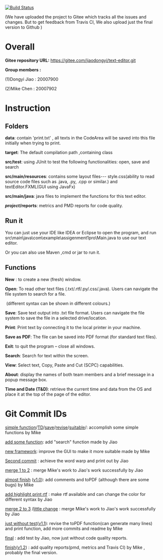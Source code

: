 [![Build Status](https://app.travis-ci.com/ookkcheng/ass1.svg?branch=main)](https://app.travis-ci.com/ookkcheng/ass1)

(We have uploaded the project to Gitee which tracks all the issues and changes. But to get feedback from Travis CI, We also upload just the final version to Github )

# Overall

**Gitee repository URL:** https://gitee.com/jiaodongyi/text-editor.git



**Group members :** 

(1)Dongyi Jiao : 20007900

(2)Mike Chen : 20007902



# Instruction

## Folders

**data**:  contain 'print.txt' , all texts in the CodeArea will be saved into this file initially when trying to print.

**target**: The default compilation path ,containing class

**src/test**: using JUnit to test the following functionalities: open, save and search

**src/main/resources**:  contains some layout files--- style.css(ability to read source code files such as .java, .py, .cpp or similar.) and textEditor.FXML(GUI using JavaFx)

**src/main/java**: java files to implement the functions for this text editor.

**$project$/reports**: metrics and PMD reports for code quality.



## Run it

You can just use your IDE like IDEA or Eclipse to open the program, and run src\main\java\com\example\assigenment1pro\Main.java to use our text editor.

Or you can also use Maven ,cmd or jar to run it.



## Functions

**New** : to create a new (fresh) window.

**Open**: To read other text files (.txt/.rtf/.py/.css/.java). Users can navigate the file system to search for a file.

​			(different syntax can be shown in different colours.)

**Save**: Save text output into .txt file format. Users can navigate the file system to save the file in a selected drive/location.

**Print**: Print text by connecting it to the local printer in your machine.

**Save as PDF**: The file can be saved into PDF format (for standard text files).

**Exit**: to quit the program – close all windows.

**Search**: Search for text within the screen.

**View**: Select text, Copy, Paste and Cut (SCPC) capabilities.

**About**: display the names of both team members and a brief message in a popup message box.

**Time and Date (T&D)**: retrieve the current time and data from the OS and place it at the top of the page of the editor.



# Git Commit IDs

[simple function](https://gitee.com/jiaodongyi/text-editor/commit/f0b34ccd159565dc611a78525c5d58b812190e80)/[TD](https://gitee.com/jiaodongyi/text-editor/commit/9093eb12b27d8cee83c4223ec05c3f18eee1745c)/[save](https://gitee.com/jiaodongyi/text-editor/commit/09fff6e68adc8546a9426f5dea56d0dedaa72f8e)/[revise](https://gitee.com/jiaodongyi/text-editor/commit/0181d9facc090deb5c5ab5a956d547a1dad684b0)/[suitable](https://gitee.com/jiaodongyi/text-editor/commit/8a85a9a863a9f5e40957f43dfe58786bef11d578)/: accomplish some simple functions by Mike

[add some function](https://gitee.com/jiaodongyi/text-editor/commit/b769af5912f116fc3dc866dc1811df0c7aab21e0): add "search" function made by Jiao 

[new framework](https://gitee.com/jiaodongyi/text-editor/commit/4c38dc4c91060eb929c9d8bfca06d17cabf96800): improve the GUI to make it more suitable made by Mike

[Second commit](https://gitee.com/jiaodongyi/text-editor/commit/4f9d52c551d22d78470b0b345f96f7d0aef9fe6e) : achieve the word warp and print out by Jiao

[merge 1 to 2](https://gitee.com/jiaodongyi/text-editor/commit/505ef429690612db494dfc95d4bd9a27a084b8ad) : merge Mike's work to Jiao's work successfully by Jiao

[almost finish](https://gitee.com/jiaodongyi/text-editor/commit/d27df33fbd73ed86dea558295cfd5e498de341de) ([v1.0](https://gitee.com/jiaodongyi/text-editor/tree/v1.0)): add comments and toPDF (although there are some bugs) by Mike

[add highlight print rtf](https://gitee.com/jiaodongyi/text-editor/commit/17136182ea003949011fa5366bb6b760d869f26b) : make rtf available and can change the color for different syntax by Jiao

[merge 2 to 3](https://gitee.com/jiaodongyi/text-editor/commit/14f76b262557140a8aa8350f201485e75167b504) /[little change](https://gitee.com/jiaodongyi/text-editor/commit/6fe0d1cadce137cac7f078959181039fc30bce9e) : merge Mike's work to Jiao's work successfully by Jiao

[just without test](https://gitee.com/jiaodongyi/text-editor/commit/9e60a2801cd6ed79b2fd85f6ba53d316e4aa613c)([v1.1](https://gitee.com/jiaodongyi/text-editor/tree/v1.1)): revise the toPDF function(can generate many lines) and print function,  add more commits and readme by Mike

[final](https://gitee.com/jiaodongyi/text-editor/commit/fe29f55abf3dab222ac0f2de12f8d5630962df40) : add test by Jiao, now just without code quality reports.

[finish](https://gitee.com/jiaodongyi/text-editor/commit/9b66fc65a146bf45afeda9bf95136a7d26f7a80d)([v1.2](https://gitee.com/jiaodongyi/text-editor/tree/v1.2)) : add quality reports(pmd, metrics and Travis CI) by Mike , probably the final version.
